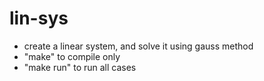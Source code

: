 # lin-sys
- create a linear system, and solve it using gauss method
- "make" to compile only
- "make run" to run all cases